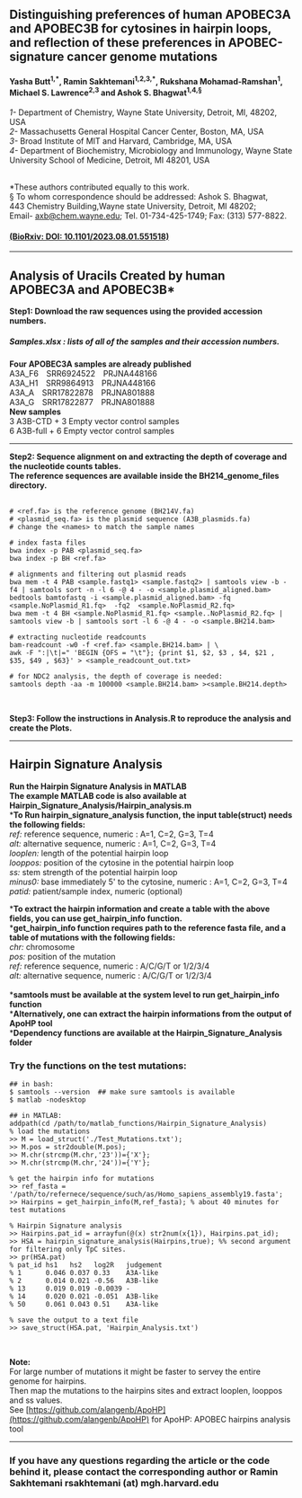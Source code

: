 
## Distinguishing preferences of human APOBEC3A and APOBEC3B for cytosines in hairpin loops, and reflection of these preferences in APOBEC-signature cancer genome mutations
#### Yasha Butt<sup>1,\*</sup>, Ramin Sakhtemani<sup>1,2,3,*</sup>, Rukshana Mohamad-Ramshan<sup>1</sup>, Michael S. Lawrence<sup>2,3</sup> and Ashok S. Bhagwat<sup>1,4,§</sup>

_1-_ Department of Chemistry, Wayne State University, Detroit, MI, 48202, USA<br>
_2-_ Massachusetts General Hospital Cancer Center, Boston, MA, USA<br>
_3-_ Broad Institute of MIT and Harvard, Cambridge, MA, USA<br>
_4-_ Department of Biochemistry, Microbiology and Immunology, Wayne State University School of Medicine, Detroit, MI 48201, USA<br><br>

*These authors contributed equally to this work.<br>
§ To whom correspondence should be addressed: Ashok S. Bhagwat,<br> 443 Chemistry Building,Wayne state University, Detroit, MI 48202; <br>Email- axb@chem.wayne.edu; Tel. 01-734-425-1749; Fax: (313) 577-8822.
#### [(BioRxiv: DOI: 10.1101/2023.08.01.551518)](10.1101/2023.08.01.551518)
________

## Analysis of Uracils Created by human APOBEC3A and APOBEC3B*

**Step1: Download the raw sequences using the provided accession numbers.<br>**
##### Samples.xlsx :  lists of all of the samples and their accession numbers.

**Four APOBEC3A samples are already published <br>**
A3A_F6&emsp;SRR6924522&emsp;PRJNA448166<br>
A3A_H1&emsp;SRR9864913&emsp;PRJNA448166<br>
A3A_A&emsp;SRR17822878&emsp;PRJNA801888<br>
A3A_G&emsp;SRR17822877&emsp;PRJNA801888<br>
**New samples**<br>
3 A3B-CTD + 3 Empty vector control samples<br>
6 A3B-full + 6 Empty vector control samples
______
**Step2: Sequence alignment on and extracting the depth of coverage and the nucleotide counts tables.<br>**
**The reference sequences are available inside the BH214_genome_files directory.<br><br>**
```
# <ref.fa> is the reference genome (BH214V.fa)
# <plasmid_seq.fa> is the plasmid sequence (A3B_plasmids.fa)
# change the <names> to match the sample names

# index fasta files
bwa index -p PAB <plasmid_seq.fa>
bwa index -p BH <ref.fa>

# alignments and filtering out plasmid reads
bwa mem -t 4 PAB <sample.fastq1> <sample.fastq2> | samtools view -b -f4 | samtools sort -n -l 6 -@ 4 - -o <sample.plasmid_aligned.bam>
bedtools bamtofastq -i <sample.plasmid_aligned.bam> -fq  <sample.NoPlasmid_R1.fq>  -fq2  <sample.NoPlasmid_R2.fq>
bwa mem -t 4 BH <sample.NoPlasmid_R1.fq> <sample..NoPlasmid_R2.fq> | samtools view -b | samtools sort -l 6 -@ 4 - -o <sample.BH214.bam>

# extracting nucleotide readcounts
bam-readcount -w0 -f <ref.fa> <sample.BH214.bam> | \
awk -F ":|\t|=" 'BEGIN {OFS = "\t"}; {print $1, $2, $3 , $4, $21 , $35, $49 , $63}' > <sample_readcount_out.txt>

# for NDC2 analysis, the depth of coverage is needed:
samtools depth -aa -m 100000 <sample.BH214.bam> ><sample.BH214.depth>
```
<br>

**Step3: Follow the instructions in Analysis.R to reproduce the analysis and create the Plots.**
________
## Hairpin Signature Analysis
**Run the Hairpin Signature Analysis in MATLAB<br>**
**The example MATLAB code is also available at Hairpin_Signature_Analysis/Hairpin_analysis.m<br>**
***To Run hairpin_signature_analysis function, the input table(struct) needs the following fields:<br>**
_ref:_ reference sequence, numeric : A=1, C=2, G=3, T=4<br>
_alt:_ alternative sequence, numeric : A=1, C=2, G=3, T=4<br>
_looplen:_ length of the potential hairpin loop<br>
_looppos:_ position of the cytosine in the potential hairpin loop<br>
_ss:_ stem strength of the potential hairpin loop<br>
_minus0:_ base immediately 5' to the cytosine, numeric : A=1, C=2, G=3, T=4<br>
_patid:_ patient/sample index, numeric (optional)<br>

***To extract the hairpin information and create a table with the above fields, you can use get_hairpin_info function.<br>**
***get_hairpin_info function requires path to the reference fasta file, and a table of mutations with the following fields:<br>**
_chr:_ chromosome<br>
_pos:_ position of the mutation<br>
_ref:_ reference sequence, numeric : A/C/G/T or 1/2/3/4<br>
_alt:_ alternative sequence, numeric : A/C/G/T or 1/2/3/4<br><br>
***samtools must be available at the system level to run get_hairpin_info function<br>** 
***Alternatively, one can extract the hairpin informations from the output of ApoHP tool<br>**
***Dependency functions are available at the Hairpin_Signature_Analysis folder<br>**

### Try the functions on the test mutations:<br>

```
## in bash:
$ samtools --version  ## make sure samtools is available
$ matlab -nodesktop

## in MATLAB:
addpath(cd /path/to/matlab_functions/Hairpin_Signature_Analysis)
% load the mutations
>> M = load_struct('./Test_Mutations.txt');
>> M.pos = str2double(M.pos); 
>> M.chr(strcmp(M.chr,'23'))={'X'}; 
>> M.chr(strcmp(M.chr,'24'))={'Y'};

% get the hairpin info for mutations
>> ref_fasta =  '/path/to/refernece/sequence/such/as/Homo_sapiens_assembly19.fasta';
>> Hairpins = get_hairpin_info(M,ref_fasta); % about 40 minutes for test mutations

% Hairpin Signature analysis
>> Hairpins.pat_id = arrayfun(@(x) str2num(x{1}), Hairpins.pat_id);
>> HSA = hairpin_signature_analysis(Hairpins,true); %% second argument for filtering only TpC sites.
>> pr(HSA.pat)
% pat_id hs1   hs2   log2R   judgement
% 1      0.046 0.037 0.33    A3A-like 
% 2      0.014 0.021 -0.56   A3B-like 
% 13     0.019 0.019 -0.0039 -        
% 14     0.020 0.021 -0.051  A3B-like 
% 50     0.061 0.043 0.51    A3A-like 

% save the output to a text file
>> save_struct(HSA.pat, 'Hairpin_Analysis.txt')

```
<br>

**Note:** <br>
For large number of mutations it might be faster to servey the entire genome for hairpins.<br>
Then map the mutations to the hairpins sites and extract looplen, looppos and ss values.<br>
See [https://github.com/alangenb/ApoHP](https://github.com/alangenb/ApoHP) for ApoHP: APOBEC hairpins analysis tool

________________
### If you have any questions regarding the article or the code behind it, please contact the corresponding author or Ramin Sakhtemani rsakhtemani (at) mgh.harvard.edu
